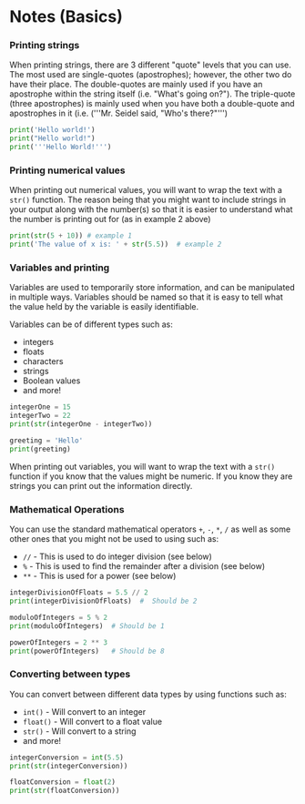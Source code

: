 # Notes (Basics)

### Printing strings

When printing strings, there are 3 different "quote" levels that you can use.  The most used are single-quotes (apostrophes); however, the other two do have their place.  The double-quotes are mainly used if you have an apostrophe within the string itself (i.e. "What's going on?").  The triple-quote (three apostrophes) is mainly used when you have both a double-quote and apostrophes in it (i.e. ('''Mr. Seidel said, "Who's there?"''')

```python
print('Hello world!')
print("Hello world!")
print('''Hello World!''')
```

### Printing numerical values

When printing out numerical values, you will want to wrap the text with a ```str()``` function.  The reason being that you might want to include strings in your  output along with the number(s) so that it is easier to understand what the number is printing out for (as in example 2 above)

```python
print(str(5 + 10)) # example 1
print('The value of x is: ' + str(5.5))  # example 2
```

### Variables and printing

Variables are used to temporarily store information, and can be manipulated in multiple ways.  Variables should be named so that it is easy to tell what the value held by the variable is easily identifiable.

Variables can be of different types such as:
* integers
* floats
* characters 
* strings
* Boolean values
* and more!

```python
integerOne = 15
integerTwo = 22
print(str(integerOne - integerTwo))

greeting = 'Hello'
print(greeting)
```

When printing out variables, you will want to wrap the text with a ```str()``` function if you know that the values might be numeric.  If you know they are strings you can print out the information directly.


### Mathematical Operations

You can use the standard mathematical operators ```+```, ```-```, ```*```, ```/``` as well as some other ones that you might not be used to using such as:
* ```//``` - This is used to do integer division (see below)
* ```%``` - This is used to find the remainder after a division (see below)
* ```**``` - This is used for a power (see below)

```python
integerDivisionOfFloats = 5.5 // 2
print(integerDivisionOfFloats)	#  Should be 2

moduloOfIntegers = 5 % 2
print(moduloOfIntegers)  # Should be 1

powerOfIntegers = 2 ** 3
print(powerOfIntegers)   # Should be 8
```

### Converting between types

You can convert between different data types by using functions such as:
* ```int()``` - Will convert to an integer
* ```float()``` - Will convert to a float value
* ```str()``` - Will convert to a string
* and more!

```python
integerConversion = int(5.5)
print(str(integerConversion))

floatConversion = float(2)
print(str(floatConversion))
```